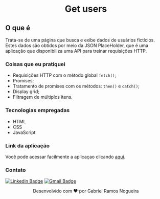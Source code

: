 <h1 align="center">Get users</h1>

## O que é
Trata-se de uma página que busca e exibe dados de usuários fictícios. Estes dados são obtidos por meio da JSON PlaceHolder, que é uma aplicação que disponibiliza uma API para treinar requisições HTTP.

### Coisas que eu pratiquei
- Requisições HTTP com o método global ```fetch()```;
- Promises;
- Tratamento de promises com os métodos: ```then()``` e ```catch()```;
- Display grid;
- Filtragem de múltiplos itens.

### Tecnologias empregadas
- HTML
- CSS
- JavaScript

### Link da aplicação
Você pode acessar facilmente a aplicaçao clicando [aqui](https://lucid-euclid-8c128f.netlify.app/).

### Contato
[![Linkedin Badge](https://img.shields.io/badge/-LinkedIn-blue?style=flat-square&logo=Linkedin&logoColor=white&link=https://www.linkedin.com/in/gabriel-ramos-586656179/)](https://www.linkedin.com/in/gabriel-ramos-586656179/)
[![Gmail Badge](https://img.shields.io/badge/-Gmail-D14836?&style=flat-square&logo=Gmail&logoColor=white&link=mailto:dev.gabrielramos@gmail.com)](mailto:dev.gabrielramos@gmail.com)

<p align="center">Desenvolvido com ❤️ por Gabriel Ramos Nogueira</p>

